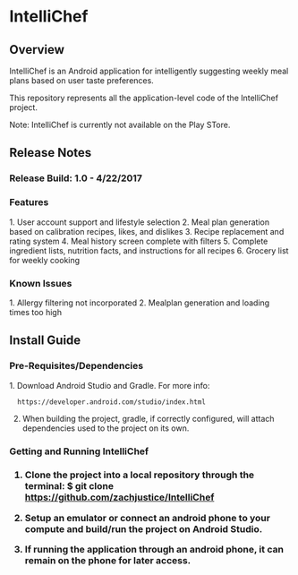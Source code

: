 IntelliChef
===========================================

<h2>Overview</h2>

IntelliChef is an Android application for intelligently suggesting weekly meal plans based on user taste preferences.

This repository represents all the application-level code of the IntelliChef project.

Note: IntelliChef is currently not available on the Play STore.

<h2>Release Notes</h2>

<h3>Release Build: 1.0 - 4/22/2017</h3>

<h3>Features</h3>
1. User account support and lifestyle selection
2. Meal plan generation based on calibration recipes, likes, and dislikes
3. Recipe replacement and rating system
4. Meal history screen complete with filters
5. Complete ingredient lists, nutrition facts, and instructions for all recipes
6. Grocery list for weekly cooking

<h3> Known Issues</h3>
1. Allergy filtering not incorporated
2. Mealplan generation and loading times too high

<h2>Install Guide</h2>

<h3>Pre-Requisites/Dependencies</h3>
1. Download Android Studio and Gradle. For more info:

      https://developer.android.com/studio/index.html
2. When building the project, gradle, if correctly configured, will attach dependencies used to the project on its own.


<h3> Getting and Running IntelliChef<h3>

1. Clone the project into a local repository through the terminal:
  $ git clone https://github.com/zachjustice/IntelliChef
  
2. Setup an emulator or connect an android phone to your compute and build/run the project on Android Studio.

3. If running the application through an android phone, it can remain on the phone for later access.
